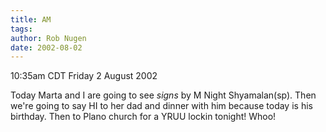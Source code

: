 ```yaml
---
title: AM
tags: 
author: Rob Nugen
date: 2002-08-02
---
```


<p class=date>10:35am CDT Friday 2 August 2002</p>

<p>Today Marta and I are going to see <em>signs</em> by M Night
Shyamalan(sp).  Then we're going to say HI to her dad and dinner with
him because today is his birthday.  Then to Plano church for a YRUU
lockin tonight!  Whoo!</p>

